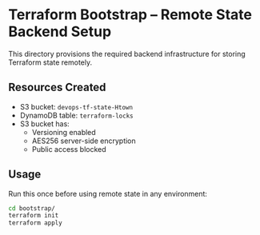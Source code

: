 # Terraform Bootstrap – Remote State Backend Setup

This directory provisions the required backend infrastructure for storing Terraform state remotely.

## Resources Created

- S3 bucket: `devops-tf-state-Htown`
- DynamoDB table: `terraform-locks`
- S3 bucket has:
  - Versioning enabled
  - AES256 server-side encryption
  - Public access blocked

## Usage

Run this once before using remote state in any environment:

```bash
cd bootstrap/
terraform init
terraform apply
